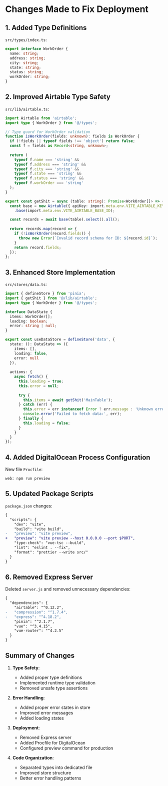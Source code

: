 # Changes Made to Fix Deployment

## 1. Added Type Definitions
`src/types/index.ts`:
```typescript
export interface WorkOrder {
  name: string;
  address: string;
  city: string;
  state: string;
  status: string;
  workOrder: string;
}
```

## 2. Improved Airtable Type Safety
`src/lib/airtable.ts`:
```typescript
import Airtable from 'airtable';
import type { WorkOrder } from '@/types';

// Type guard for WorkOrder validation
function isWorkOrder(fields: unknown): fields is WorkOrder {
  if (!fields || typeof fields !== 'object') return false;
  const f = fields as Record<string, unknown>;
  
  return (
    typeof f.name === 'string' &&
    typeof f.address === 'string' &&
    typeof f.city === 'string' &&
    typeof f.state === 'string' &&
    typeof f.status === 'string' &&
    typeof f.workOrder === 'string'
  );
}

export const getShit = async (table: string): Promise<WorkOrder[]> => {
  const base = new Airtable({ apiKey: import.meta.env.VITE_AIRTABLE_KEY })
    .base(import.meta.env.VITE_AIRTABLE_BASE_ID);

  const records = await base(table).select().all();
  
  return records.map(record => {
    if (!isWorkOrder(record.fields)) {
      throw new Error(`Invalid record schema for ID: ${record.id}`);
    }
    return record.fields;
  });
};
```

## 3. Enhanced Store Implementation
`src/stores/data.ts`:
```typescript
import { defineStore } from 'pinia';
import { getShit } from '@/lib/airtable';
import type { WorkOrder } from '@/types';

interface DataState {
  items: WorkOrder[];
  loading: boolean;
  error: string | null;
}

export const useDataStore = defineStore('data', {
  state: (): DataState => ({
    items: [],
    loading: false,
    error: null
  }),
  
  actions: {
    async fetch() {
      this.loading = true;
      this.error = null;
      
      try {
        this.items = await getShit('MainTable');
      } catch (err) {
        this.error = err instanceof Error ? err.message : 'Unknown error occurred';
        console.error('Failed to fetch data:', err);
      } finally {
        this.loading = false;
      }
    }
  }
});
```

## 4. Added DigitalOcean Process Configuration
New file `Procfile`:
```procfile
web: npm run preview
```

## 5. Updated Package Scripts
`package.json` changes:
```diff
{
  "scripts": {
    "dev": "vite",
    "build": "vite build",
-   "preview": "vite preview",
+   "preview": "vite preview --host 0.0.0.0 --port $PORT",
    "type-check": "vue-tsc --build",
    "lint": "eslint . --fix",
    "format": "prettier --write src/"
  }
}
```

## 6. Removed Express Server
Deleted `server.js` and removed unnecessary dependencies:
```diff
{
  "dependencies": {
    "airtable": "^0.12.2",
-   "compression": "^1.7.4",
-   "express": "^4.18.2",
    "pinia": "^2.1.7",
    "vue": "^3.4.15",
    "vue-router": "^4.2.5"
  }
}
```

## Summary of Changes

1. **Type Safety**:
   - Added proper type definitions
   - Implemented runtime type validation
   - Removed unsafe type assertions

2. **Error Handling**:
   - Added proper error states in store
   - Improved error messages
   - Added loading states

3. **Deployment**:
   - Removed Express server
   - Added Procfile for DigitalOcean
   - Configured preview command for production

4. **Code Organization**:
   - Separated types into dedicated file
   - Improved store structure
   - Better error handling patterns
